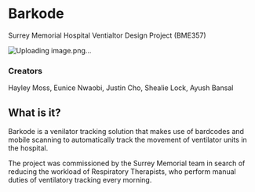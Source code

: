 # Barkode
Surrey Memorial Hospital Ventialtor Design Project (BME357)


![Uploading image.png…](barkode.png)
### Creators    
Hayley Moss, Eunice Nwaobi, Justin Cho, Shealie Lock, Ayush Bansal  
## What is it?   
Barkode is a venilator tracking solution that makes use of bardcodes and mobile scanning to automatically track the movement of ventilator units in the hospital. 

The project was commissioned by the Surrey Memorial team in search of reducing the workload of Respiratory Therapists, who perform manual duties of ventilatory tracking every morning.
 
